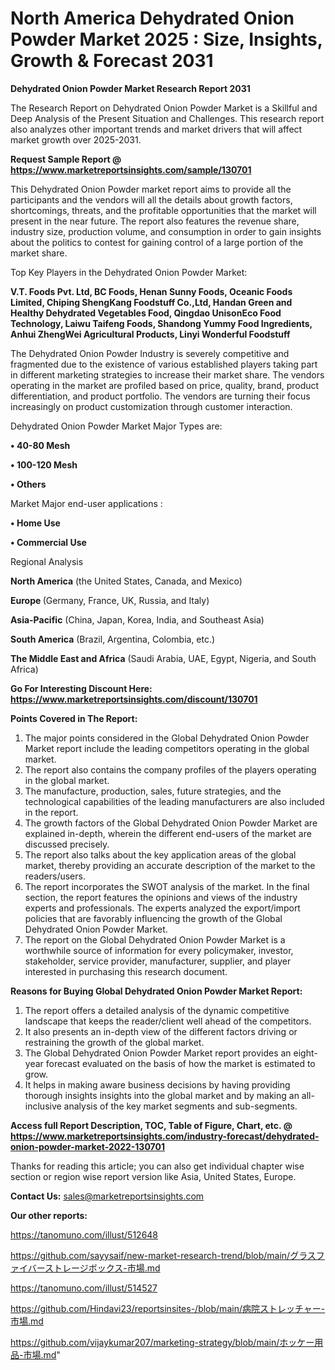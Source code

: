 # North America Dehydrated Onion Powder Market 2025 : Size, Insights, Growth & Forecast 2031

<strong>Dehydrated Onion Powder Market Research Report 2031</strong>

The Research Report on Dehydrated Onion Powder Market is a Skillful and Deep Analysis of the Present Situation and Challenges. This research report also analyzes other important trends and market drivers that will affect market growth over 2025-2031.

<strong>Request Sample Report @ <a href=https://www.marketreportsinsights.com/sample/130701>https://www.marketreportsinsights.com/sample/130701</a></strong>

This Dehydrated Onion Powder market report aims to provide all the participants and the vendors will all the details about growth factors, shortcomings, threats, and the profitable opportunities that the market will present in the near future. The report also features the revenue share, industry size, production volume, and consumption in order to gain insights about the politics to contest for gaining control of a large portion of the market share.

Top Key Players in the Dehydrated Onion Powder Market:

<strong>V.T. Foods Pvt. Ltd, BC Foods, Henan Sunny Foods, Oceanic Foods Limited, Chiping ShengKang Foodstuff Co.,Ltd, Handan Green and Healthy Dehydrated Vegetables Food, Qingdao UnisonEco Food Technology, Laiwu Taifeng Foods, Shandong Yummy Food Ingredients, Anhui ZhengWei Agricultural Products, Linyi Wonderful Foodstuff</strong>

The Dehydrated Onion Powder Industry is severely competitive and fragmented due to the existence of various established players taking part in different marketing strategies to increase their market share. The vendors operating in the market are profiled based on price, quality, brand, product differentiation, and product portfolio. The vendors are turning their focus increasingly on product customization through customer interaction.

Dehydrated Onion Powder Market Major Types are:

<strong>• 40-80 Mesh

• 100-120 Mesh

• Others</strong>

Market Major end-user applications :

<strong>• Home Use

• Commercial Use</strong>

Regional Analysis

</u><strong><b>North America</b></strong> (the United States, Canada, and Mexico)

<strong><b>Europe </b></strong>(Germany, France, UK, Russia, and Italy)

<strong><b>Asia-Pacific</b></strong> (China, Japan, Korea, India, and Southeast Asia)

<strong><b>South America</b></strong> (Brazil, Argentina, Colombia, etc.)

<strong><b>The Middle East and Africa</b></strong> (Saudi Arabia, UAE, Egypt, Nigeria, and South Africa)

<strong>Go For Interesting Discount Here: <a href=https://www.marketreportsinsights.com/discount/130701>https://www.marketreportsinsights.com/discount/130701</a></strong>

<strong>Points Covered in The Report:</strong>
<ol>
  <li>The major points considered in the Global Dehydrated Onion Powder Market report include the leading competitors operating in the global market.</li>
  <li>The report also contains the company profiles of the players operating in the global market.</li>
  <li>The manufacture, production, sales, future strategies, and the technological capabilities of the leading manufacturers are also included in the report.</li>
  <li>The growth factors of the Global Dehydrated Onion Powder Market are explained in-depth, wherein the different end-users of the market are discussed precisely.</li>
  <li>The report also talks about the key application areas of the global market, thereby providing an accurate description of the market to the readers/users.</li>
  <li>The report incorporates the SWOT analysis of the market. In the final section, the report features the opinions and views of the industry experts and professionals. The experts analyzed the export/import policies that are favorably influencing the growth of the Global Dehydrated Onion Powder Market.</li>
  <li>The report on the Global Dehydrated Onion Powder Market is a worthwhile source of information for every policymaker, investor, stakeholder, service provider, manufacturer, supplier, and player interested in purchasing this research document.</li>
</ol>
<strong>Reasons for Buying Global Dehydrated Onion Powder Market Report:</strong>

<ol>
  <li>The report offers a detailed analysis of the dynamic competitive landscape that keeps the reader/client well ahead of the competitors.</li>
  <li>It also presents an in-depth view of the different factors driving or restraining the growth of the global market.</li>
  <li>The Global Dehydrated Onion Powder Market report provides an eight-year forecast evaluated on the basis of how the market is estimated to grow.</li>
  <li>It helps in making aware business decisions by having providing thorough insights insights into the global market and by making an all-inclusive analysis of the key market segments and sub-segments.</li>
</ol>
<strong>Access full Report Description, TOC, Table of Figure, Chart, etc. @ <a href=https://www.marketreportsinsights.com/industry-forecast/dehydrated-onion-powder-market-2022-130701>https://www.marketreportsinsights.com/industry-forecast/dehydrated-onion-powder-market-2022-130701</a></strong>


Thanks for reading this article; you can also get individual chapter wise section or region wise report version like Asia, United States, Europe.

<strong>Contact Us:</strong>
sales@marketreportsinsights.com

<strong>Our other reports:</strong>

<a href=https://tanomuno.com/illust/512648>https://tanomuno.com/illust/512648</a>

<a href=https://github.com/sayysaif/new-market-research-trend/blob/main/グラスファイバーストレージボックス-市場.md>https://github.com/sayysaif/new-market-research-trend/blob/main/グラスファイバーストレージボックス-市場.md</a>

<a href=https://tanomuno.com/illust/514527>https://tanomuno.com/illust/514527</a>

<a href=https://github.com/Hindavi23/reportsinsites-/blob/main/病院ストレッチャー-市場.md>https://github.com/Hindavi23/reportsinsites-/blob/main/病院ストレッチャー-市場.md</a>

<a href=https://github.com/vijaykumar207/marketing-strategy/blob/main/ホッケー用品-市場.md>https://github.com/vijaykumar207/marketing-strategy/blob/main/ホッケー用品-市場.md</a>"
